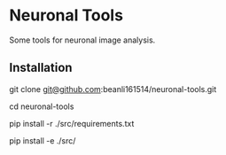 # Neuronal Tools

Some tools for neuronal image analysis.

## Installation 

git clone git@github.com:beanli161514/neuronal-tools.git

cd neuronal-tools

pip install -r ./src/requirements.txt

pip install -e ./src/

